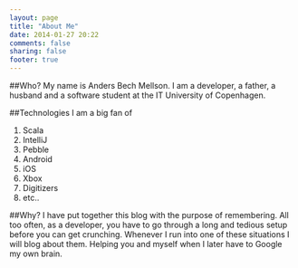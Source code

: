 ```yaml
---
layout: page
title: "About Me"
date: 2014-01-27 20:22
comments: false
sharing: false
footer: true
---
```

##Who?
My name is Anders Bech Mellson.
I am a developer, a father, a husband and a software student at the IT University of Copenhagen.

##Technologies
I am a big fan of

1. Scala
2. IntelliJ
3. Pebble
4. Android
5. iOS
6. Xbox
7. Digitizers
8. etc..

##Why?
I have put together this blog with the purpose of remembering.
All too often, as a developer, you have to go through a long and tedious setup before you can get crunching.
Whenever I run into one of these situations I will blog about them.
Helping you and myself when I later have to Google my own brain.
